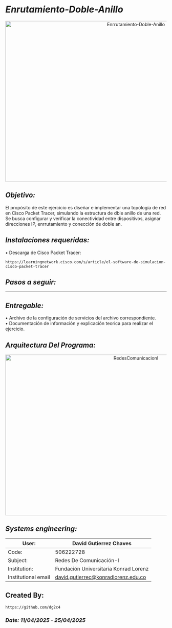 # *Enrutamiento-Doble-Anillo*

<p align="center">
  <img width="800" height="500" src="" alt="Enrrutamiento-Doble-Anillo">
</p>

## *Objetivo:*
El propósito de este ejercicio es diseñar e implementar una topología de red en Cisco Packet Tracer, simulando la estructura de dble anillo de una red. Se busca configurar y verificar la conectividad entre dispositivos, asignar direcciones IP, enrrutamiento y conección de doble an.

## *Instalaciones requeridas:*
  • Descarga de Cisco Packet Tracer:
  
    https://learningnetwork.cisco.com/s/article/el-software-de-simulacion-cisco-packet-tracer

## *Pasos a seguir:*
-- -- --


## *Entregable:*
• Archivo de la configuración de servicios del archivo correspondiente.\
• Documentación de información y explicación teorica para realizar el ejercicio.

## *Arquitectura Del Programa:*
<p align="center">
  <img width="800" height="500" src="" alt="RedesComunicacionI">
</p>

## *Systems engineering:*
| User: | David Gutierrez Chaves |
|------|--------|
| Code: | 506222728 |
| Subject: | Redes De Comunicación-I |
| Institution: | Fundación Universitaria Konrad Lorenz |
| Institutional email | david.gutierrec@konradlorenz.edu.co |
  
## Created By:
    https://github.com/dg2c4
    
### *Date: 11/04/2025 - 25/04/2025*
